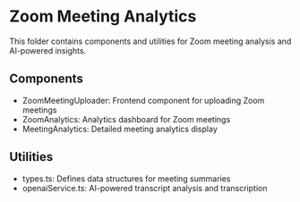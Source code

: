 # Zoom Meeting Analytics

This folder contains components and utilities for Zoom meeting analysis and AI-powered insights.

## Components
- ZoomMeetingUploader: Frontend component for uploading Zoom meetings
- ZoomAnalytics: Analytics dashboard for Zoom meetings
- MeetingAnalytics: Detailed meeting analytics display

## Utilities
- types.ts: Defines data structures for meeting summaries
- openaiService.ts: AI-powered transcript analysis and transcription
